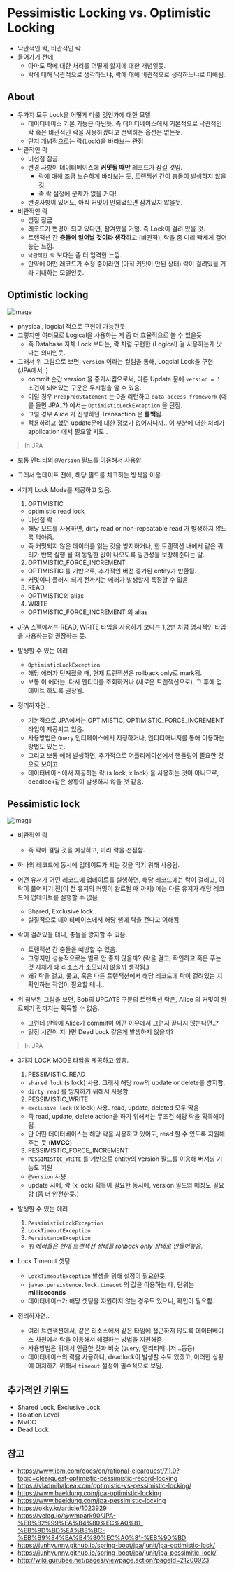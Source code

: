 # Pessimistic Locking vs. Optimistic Locking

- 낙관적인 락, 비관적인 락.
- 들어가기 전에,
  - 아마도 락에 대한 처리를 어떻게 할지에 대한 개념일듯.
  - 락에 대해 낙관적으로 생각하느냐, 락에 대해 비관적으로 생각하느냐로 이해됨.

## About

- 두가지 모두 Lock을 어떻게 다룰 것인가에 대한 모델
  - 데이터베이스 기본 기능은 아닌듯. 즉 데이터베이스에서 기본적으로 낙관적인 락 혹은 비관적인 락을 사용하겠다고 선택하는 옵션은 없는듯.
  - 단지 개념적으로는 락(Lock)을 바라보는 관점
- 낙관적인 락
  - 비선점 잠금.
  - 변경 사항이 데이터베이스에 **커밋될 때만** 레코드가 잠길 것임.
    - 락에 대해 조금 느슨하게 바라보는 듯, 트랜잭션 간이 충돌이 발생하지 않을 것. 
    - 즉 락 설정에 문제가 없을 거다!
  - 변경사항이 있어도, 아직 커밋이 안되었으면 잠겨있지 않을듯.
- 비관적인 락
  - 션점 잠금
  - 레코드가 변경이 되고 있다면, 잠겨있을 거임. 즉 Lock이 걸려 있을 것.
  - 트랜잭션 간 **충돌이 일어날 것이라 생각**하고 (비관적), 락을 좀 미리 빡세게 걸어놓는 느낌.
  - `낙관적인 락` 보다는 좀 더 엄격한 느낌.
  - 만약에 어떤 레코드가 수정 중이라면 (아직 커밋이 안된 상태) 락이 걸려있을 거라 기대하는 모델인듯.

## Optimistic locking

![image](https://vladmihalcea.com/wp-content/uploads/2021/03/LostUpdateOptimisticLocking-1536x821.png)

- physical, logcial 적으로 구현이 가능한듯.
- 그렇지만 여러모로 Logical을 사용하는 게 좀 더 효율적으로 볼 수 있을듯
  - 즉 Database 자체 Lock 보다는, 락 처럼 구현한 (Logical) 걸 사용하는게 낫다는 의미인듯.
- 그래서 위 그림으로 보면, `version` 이라는 컬럼을 통해, Logcial Lock을 구현 (JPA에서..)
  - commit 순간 version 을 증가시킴으로써, 다른 Update 문에 `version = 1` 조건이 되어있는 구문은 무시됨을 알 수 있음.
  - 이럴 경우 `PreapredStatement` 는 0을 리턴하고 `data access framework` (예를 들면 JPA..?) 에서는 `OptimisticLockException` 을 던짐.
  - 그럴 경우 Alice 가 진행하던 Transaction 은 **롤백**됨.
  - 적용하려고 했던 update문에 대한 정보가 없어지니까.. 이 부분에 대한 처리가 application 에서 필요할 지도..

> In JPA

- 보통 엔티티의 `@Version` 필드를 이용해서 사용함.
- 그래서 업데이트 전에, 해당 필드를 체크하는 방식을 이용

- 4가지 Lock Mode를 제공하고 있음.
  1. OPTIMISTIC
  - optimistic read lock
  - 비선점 락
  - 해당 모드를 사용하면, dirty read or non-repeatable read 가 발생하지 않도록 막아줌.
  - 즉 커밋되지 않은 데이터를 읽는 것을 방지하거나, 한 트랜잭션 내에서 같은 쿼리가 반복 실행 될 때 동일한 값이 나오도록 일관성을 보장해준다는 말.
  2. OPTIMISTIC_FORCE_INCREMENT
  - OPTIMISTIC 를 기반으로, 추가적인 버젼 증가된 entity가 반환됨.
  - 커밋이나 플러시 되기 전까지는 에러가 발생할지 특정할 수 없음.
  3. READ
  - OPTIMISTIC의 alias
  4. WRITE
  - OPTIMISTIC_FORCE_INCREMENT 의 alias

- JPA 스펙에서는 READ, WRITE 타입을 사용하기 보다는 1,2번 처럼 명시적인 타입을 사용하는걸 권장하는 듯.

- 발생할 수 있는 에러
  - `OptimisticLockException`
  - 해당 에러가 던져졌을 때, 현재 트랜잭션은 rollback only로 mark됨.
  - 보통 이 에러는, 다시 엔티티를 조회하거나 (새로운 트랜잭션으로), 그 후에 업데이트 하도록 권장됨.

- 정리하자면..
  - 기본적으로 JPA에서는 OPTIMISTIC, OPTIMISTIC_FORCE_INCREMENT 타입이 제공되고 있음.
  - 사용방법은 `Query` 인터페이스에서 지정하거나, 엔티티매니저를 통해 이용하는 방법도 있는듯.
  - 그리고 보통 에러 발생하면, 추가적으로 어플리케이션에서 핸들링이 필요한 것으로 보이고.
  - 데이터베이스에서 제공하는 락 (s lock, x lock) 을 사용하는 것이 아니므로, deadlock같은 상황이 발생하지 않을 것 같음.

## Pessimistic lock

![image](https://vladmihalcea.com/wp-content/uploads/2021/03/LostUpdatePessimisticLocking-1536x814.png)

- 비관적인 락
  - 즉 락이 걸릴 것을 예상하고, 미리 락을 선점함.
- 하나의 레코드에 동시에 업데이트가 되는 것을 막기 위해 사용됨.
- 어떤 유저가 어떤 레코드에 업데이트를 실행하면, 해당 레코드에는 락이 걸리고, 이 락이 풀어지기 전(이 전 유저의 커밋이 완료될 때 까지) 에는 다른 유저가 해당 레코드에 업데이트를 실행할 수 없음.
  - Shared, Exclusive lock..
  - 실질적으로 데이터베이스에서 해당 행에 락을 건다고 이해됨.

- 락이 걸려있을 테니, 충돌을 방지할 수 있음.
  - 트랜잭션 간 충돌을 예방할 수 있음.
  - 그렇지만 성능적으로는 별로 안 좋지 않을까? (락을 걸고, 확인하고 혹은 푸는 것 자체가 꽤 리소스가 소모되지 않을까 생각됨.)
  - 왜? 락을 걸고, 풀고, 혹은 다른 트랜잭션에서 해당 레코드에 락이 걸려있는 지 확인하는 작업이 필요할 테니..
- 위 첨부된 그림을 보면, Bob의 UPDATE 구문의 트랜잭션 락은, Alice 의 커밋이 완료되기 전까지는 획득할 수 없음.
  - 그런데 만약에 Alice가 commit이 어떤 이유에서 그런지 끝나지 않는다면..?
  - 일정 시간이 지나면 Dead Lock 같은게 발생하지 않을까?

> In JPA

- 3가지 LOCK MODE 타입을 제공하고 있음.
  1. PESSIMISTIC_READ
  - `shared lock` (s lock) 사용. 그래서 해당 row의 update or delete를 방지함.
  - `dirty read` 를 방지하기 위해서 사용함.
  2. PESSIMISTIC_WRITE
  - `exclusive lock` (x lock) 사용. read, update, deleted 모두 막음
  - 즉 read, update, delete action을 하기 위해서는 무조건 해당 락을 획득해야됨.
  - 단 어떤 데이터베이스는 해당 락을 사용하고 있어도, read 할 수 있도록 지원해주는 듯 (**MVCC**)
  3. PESSIMISTIC_FORCE_INCREMENT
  - `PESSIMISTIC_WRITE` 를 기반으로 entity의 version 필드를 이용해 버져닝 기능도 지원
  - `@Version` 사용
  - update 시에, 락 (x lock) 획득이 필요한 동시에, version 필드의 매칭도 필요함 (좀 더 안전한듯.)

- 발생할 수 있는 에러
  1. `PessimisticLockException`
  2. `LockTimeoutException`
  3. `PersistanceException`
  - *위 에러들은 현재 트랜잭션 상태를 rollback only 상태로 만들어놓음.*

- Lock Timeout 셋팅
  - `LockTimeoutException` 발생을 위해 설정이 필요한듯.
  - `javax.persistence.lock.timeout` 의 값을 이용하는 데, 단위는 **milliseconds**
  - 데이터베이스가 해당 셋팅을 지원하지 않는 경우도 있으니, 확인이 필요함.

- 정리하자면..
  - 여러 트랜잭션에서, 같은 리소스에서 같은 타임에 접근하지 않도록 데이터베이스 차원에서 락을 이용해서 해결하는 방법을 지원해줌.
  - 사용방법은 위에서 언급한 것과 비슷 (`Query`, 엔티티매니저...등등)
  - 데이터베이스의 락을 사용하니, deadlock이 발생할 수도 있겠고, 이러한 상황에 대처하기 위해서 `timeout` 설정이 필수적으로 보임.

## 추가적인 키워드

- Shared Lock, Exclusive Lock
- Isolation Level
- MVCC
- Dead Lock

## 참고

- <https://www.ibm.com/docs/en/rational-clearquest/7.1.0?topic=clearquest-optimistic-pessimistic-record-locking>
- <https://vladmihalcea.com/optimistic-vs-pessimistic-locking/>
- <https://www.baeldung.com/jpa-optimistic-locking>
- <https://www.baeldung.com/jpa-pessimistic-locking>
- <https://okky.kr/article/1023929>
- <https://velog.io/@wmpark90/JPA-%EB%82%99%EA%B4%80%EC%A0%81-%EB%9D%BD%EA%B3%BC-%EB%B9%84%EA%B4%80%EC%A0%81-%EB%9D%BD>
- <https://junhyunny.github.io/spring-boot/jpa/junit/jpa-optimistic-lock/>
- <https://junhyunny.github.io/spring-boot/jpa/junit/jpa-pessimitic-lock/>
- <http://wiki.gurubee.net/pages/viewpage.action?pageId=21200923>
